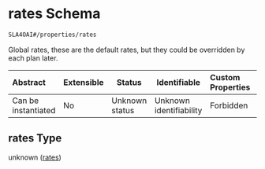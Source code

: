 # rates Schema

```txt
SLA4OAI#/properties/rates
```

Global rates, these are the default rates, but they could be overridden by each plan later.


| Abstract            | Extensible | Status         | Identifiable            | Custom Properties | Additional Properties | Access Restrictions | Defined In                                                                       |
| :------------------ | ---------- | -------------- | ----------------------- | :---------------- | --------------------- | ------------------- | -------------------------------------------------------------------------------- |
| Can be instantiated | No         | Unknown status | Unknown identifiability | Forbidden         | Allowed               | none                | [SLA4OAI.schema.json\*](../SLA4OAI.schema.json "open original schema") |

## rates Type

unknown ([rates](sla4oai-properties-rates.md))
